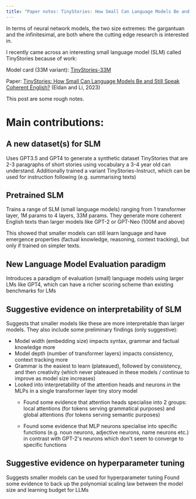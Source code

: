 ```yaml
---
title: "Paper notes: TinyStories: How Small Can Language Models Be and Still Speak Coherent English?"
---
```


In terms of neural network models, the two size extremes: the gargantuan and the infinitesimal, are both where the cutting edge research is interested in. 

I recently came across an interesting small language model (SLM) called TinyStories because of work: 

Model card (33M variant): [TinyStories-33M](https://huggingface.co/roneneldan/TinyStories-33M)

Paper: [TinyStories: How Small Can Language Models Be and Still Speak Coherent English?](https://arxiv.org/abs/2305.07759) (Eldan and Li, 2023)

This post are some rough notes.

# Main contributions:

## A new dataset(s) for SLM
Uses GPT3.5 and GPT4 to generate a synthetic dataset TinyStories that are 2-3 paragraphs of short stories using vocabulary a 3-4 year old can understand.
Additionally trained a variant TinyStories-Instruct, which can be used for instruction following (e.g. summarising texts)

## Pretrained SLM
Trains a range of SLM (small language models) ranging from 1 transformer layer, 1M params to 4 layers, 33M params. They generate more coherent English texts than larger models like GPT-2 or GPT-Neo (100M and above)

This showed that smaller models can still learn language and have emergence properties (factual knowledge, reasoning, context tracking), but only if trained on simpler texts.

## New Language Model Evaluation paradigm
Introduces a paradigm of evaluation (small) language models using larger LMs like GPT4, which can have a richer scoring scheme than existing benchmarks for LMs

## Suggestive evidence on interpretability of SLM
Suggests that smaller models like these are more interpretable than larger models. They also include some preliminary findings (only suggestive):
* Model width (embedding size) impacts syntax, grammar and factual knowledge more
* Model depth (number of transformer layers) impacts consistency, context tracking more
* Grammar is the easiest to learn (plateaued), followed by consistency, and then creativity (which never plateaued in these models / continue to improve as model size increases)
* Looked into interpretability of the attention heads and neurons in the MLPs in a single transformer layer tiny story model
  * Found some evidence that attention heads specialise into 2 groups: local attentions (for tokens serving grammatical purposes) and global attentions (for tokens serving semantic purposes)

  * Found some evidence that MLP neurons specialise into specific functions (e.g. noun neurons, adjective neurons, name neurons etc.) in contrast with GPT-2's neurons which don't seem to converge to specific functions

## Suggestive evidence on hyperparameter tuning
Suggests smaller models can be used for hyperparameter tuning
Found some evidence to back up the polynomial scaling law between the model size and learning budget for LLMs 

